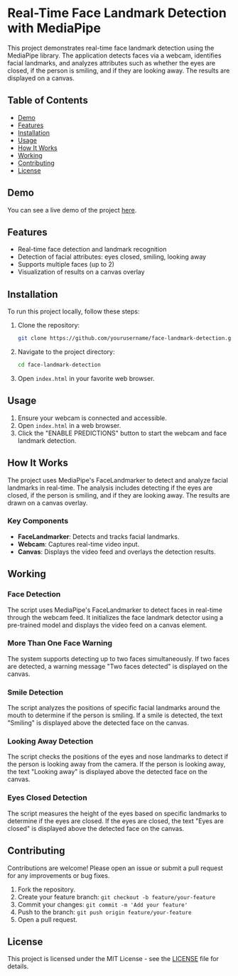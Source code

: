# Real-Time Face Landmark Detection with MediaPipe

This project demonstrates real-time face landmark detection using the MediaPipe library. The application detects faces via a webcam, identifies facial landmarks, and analyzes attributes such as whether the eyes are closed, if the person is smiling, and if they are looking away. The results are displayed on a canvas.

## Table of Contents
- [Demo](#demo)
- [Features](#features)
- [Installation](#installation)
- [Usage](#usage)
- [How It Works](#how-it-works)
- [Working](#working)
- [Contributing](#contributing)
- [License](#license)

## Demo
You can see a live demo of the project [here](https://gregarious-griffin-bcb074.netlify.app/).

## Features
- Real-time face detection and landmark recognition
- Detection of facial attributes: eyes closed, smiling, looking away
- Supports multiple faces (up to 2)
- Visualization of results on a canvas overlay

## Installation

To run this project locally, follow these steps:

1. Clone the repository:
    ```bash
    git clone https://github.com/yourusername/face-landmark-detection.git
    ```

2. Navigate to the project directory:
    ```bash
    cd face-landmark-detection
    ```

3. Open `index.html` in your favorite web browser.

## Usage

1. Ensure your webcam is connected and accessible.
2. Open `index.html` in a web browser.
3. Click the "ENABLE PREDICTIONS" button to start the webcam and face landmark detection.

## How It Works

The project uses MediaPipe's FaceLandmarker to detect and analyze facial landmarks in real-time. The analysis includes detecting if the eyes are closed, if the person is smiling, and if they are looking away. The results are drawn on a canvas overlay.

### Key Components
- **FaceLandmarker**: Detects and tracks facial landmarks.
- **Webcam**: Captures real-time video input.
- **Canvas**: Displays the video feed and overlays the detection results.

## Working

### Face Detection
The script uses MediaPipe's FaceLandmarker to detect faces in real-time through the webcam feed. It initializes the face landmark detector using a pre-trained model and displays the video feed on a canvas element.

### More Than One Face Warning
The system supports detecting up to two faces simultaneously. If two faces are detected, a warning message "Two faces detected" is displayed on the canvas.

### Smile Detection
The script analyzes the positions of specific facial landmarks around the mouth to determine if the person is smiling. If a smile is detected, the text "Smiling" is displayed above the detected face on the canvas.

### Looking Away Detection
The script checks the positions of the eyes and nose landmarks to detect if the person is looking away from the camera. If the person is looking away, the text "Looking away" is displayed above the detected face on the canvas.

### Eyes Closed Detection
The script measures the height of the eyes based on specific landmarks to determine if the eyes are closed. If the eyes are closed, the text "Eyes are closed" is displayed above the detected face on the canvas.

## Contributing
Contributions are welcome! Please open an issue or submit a pull request for any improvements or bug fixes.

1. Fork the repository.
2. Create your feature branch: `git checkout -b feature/your-feature`
3. Commit your changes: `git commit -m 'Add your feature'`
4. Push to the branch: `git push origin feature/your-feature`
5. Open a pull request.

## License
This project is licensed under the MIT License - see the [LICENSE](LICENSE) file for details.
